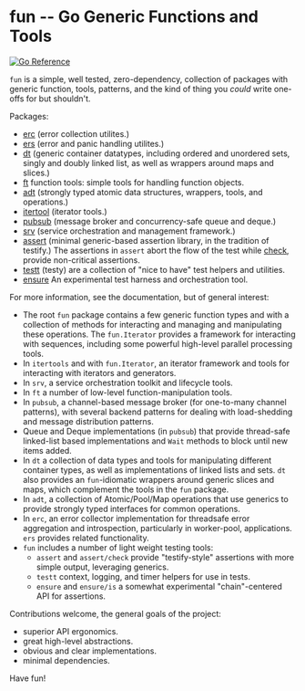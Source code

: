 # fun -- Go Generic Functions and Tools

[![Go Reference](https://pkg.go.dev/badge/github.com/tychoish/fun.svg)](https://pkg.go.dev/github.com/tychoish/fun)

``fun`` is a simple, well tested, zero-dependency, collection of
packages with generic function, tools, patterns, and the kind of thing
you *could* write one-offs for but shouldn't.

Packages:

- [erc](https://pkg.go.dev/github.com/tychoish/fun/erc) (error
  collection utilites.)
- [ers](https://pkg.go.dev/github.com/tychoish/fun/erc) (error and
  panic handling utilites.)
- [dt](https://pkg.go.dev/github.com/tychoish/fun/dt) (generic
  container datatypes, including ordered and unordered sets, singly
  and doubly linked list, as well as wrappers around maps and slices.)
- [ft](https://pkg.go.dev/github.com/tychoish/fun/ft) function tools:
  simple tools for handling function objects.
- [adt](https://pkg.go.dev/github.com/tychoish/fun/adt) (strongly typed
  atomic data structures, wrappers, tools, and operations.)
- [itertool](https://pkg.go.dev/github.com/tychoish/fun/itertool)
  (iterator tools.)
- [pubsub](https://pkg.go.dev/github.com/tychoish/fun/pubsub) (message
  broker and concurrency-safe queue and deque.)
- [srv](https://pkg.go.dev/github.com/tychoish/fun/srv) (service
  orchestration and management framework.)
- [assert](https://pkg.go.dev/github.com/tychoish/fun/assert)
  (minimal generic-based assertion library, in the tradition of
  testify.) The assertions in `assert` abort the flow of the test while
  [check](https://pkg.go.dev/github.com/tychoish/fun/assert/check),
  provide non-critical assertions.
- [testt](https://pkg.go.dev/github.com/tychoish/fun/testt) (testy)
  are a collection of "nice to have" test helpers and utilities.
- [ensure](https://pkg.go.dev/github.com/tychoish/fun/ensure) An
  experimental test harness and orchestration tool.

For more information, see the documentation, but of general interest:

- The root `fun` package contains a few generic function types and
  with a collection of methods for interacting and managing and
  manipulating these operations. The `fun.Iterator` provides a
  framework for interacting with sequences, including some powerful
  high-level parallel processing tools.
- In `itertools` and with `fun.Iterator`, an iterator framework and
  tools for interacting with iterators and generators.
- In `srv`, a service orchestration toolkit and lifecycle tools.
- In `ft` a number of low-level function-manipulation tools.
- In `pubsub`, a channel-based message broker (for one-to-many channel
  patterns), with several backend patterns for dealing with
  load-shedding and message distribution patterns.
- Queue and Deque implementations (in `pubsub`) that provide
  thread-safe linked-list based implementations and `Wait` methods to
  block until new items added.
- In `dt` a collection of data types and tools for manipulating
  different container types, as well as implementations of linked
  lists and sets. `dt` also provides an `fun`-idiomatic wrappers around
  generic slices and maps, which complement the tools in the `fun`
  package.
- In `adt`, a collection of Atomic/Pool/Map operations that use
  generics to provide strongly typed interfaces for common operations.
- In `erc`, an error collector implementation for threadsafe error
  aggregation and introspection, particularly in worker-pool,
  applications. `ers` provides related functionality.
- `fun` includes a number of light weight testing tools:
  - `assert` and `assert/check` provide "testify-style" assertions
	with more simple output, leveraging generics.
  - `testt` context, logging, and timer helpers for use in tests.
  - `ensure` and `ensure/is` a somewhat experimental "chain"-centered
	API for assertions.

Contributions welcome, the general goals of the project:

- superior API ergonomics.
- great high-level abstractions.
- obvious and clear implementations.
- minimal dependencies.

Have fun!
